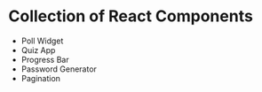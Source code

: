 # Collection of React Components

- Poll Widget
- Quiz App
- Progress Bar
- Password Generator
- Pagination